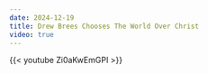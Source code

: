 ```yaml
---
date: 2024-12-19
title: Drew Brees Chooses The World Over Christ
video: true
---
```



{{< youtube Zi0aKwEmGPI >}}
